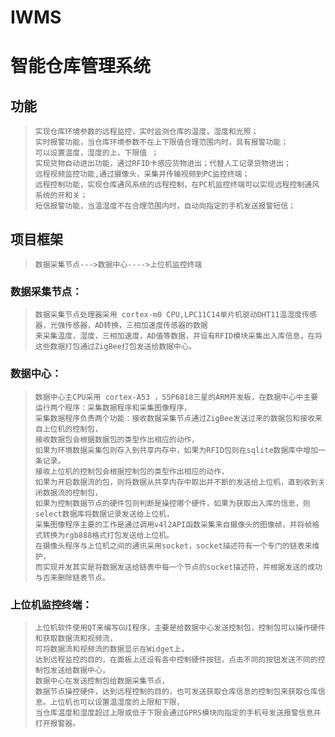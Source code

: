 # IWMS
# 智能仓库管理系统

## 功能
>     实现仓库环境参数的远程监控，实时监测仓库的温度，湿度和光照；
>     实时报警功能，当仓库环境参数不在上下限值合理范围内时，具有报警功能；
>     可以设置温度，湿度的上，下限值 ；
>     实现货物自动进出功能，通过RFID卡感应货物进出；代替人工记录货物进出；
>     远程视频监控功能,通过摄像头，采集并传输视频到PC监控终端；
>     远程控制功能，实现仓库通风系统的远程控制，在PC机监控终端可以实现远程控制通风系统的开和关；
>     短信报警功能，当温湿度不在合理范围内时，自动向指定的手机发送报警短信；

## 项目框架
>     数据采集节点--->数据中心---->上位机监控终端

### 数据采集节点：
>     数据采集节点处理器采用 cortex-m0 CPU,LPC11C14单片机驱动DHT11温湿度传感器，光强传感器，AD转换，三相加速度传感器的数据
>     来采集温度，湿度，三相加速度，AD值等数据，并设有RFID模块采集出入库信息，在将这些数据打包通过ZigBee打包发送给数据中心。

### 数据中心：
>     数据中心主CPU采用 cortex-A53 ，S5P6818三星的ARM开发板，在数据中心中主要运行两个程序：采集数据程序和采集图像程序，
>     采集数据程序负责两个功能：接收数据采集节点通过ZigBee发送过来的数据包和接收来自上位机的控制包，
>     接收数据包会根据数据包的类型作出相应的动作，
>     如果为环境数据采集包则存入到共享内存中，如果为RFID包则在sqlite数据库中增加一条记录。
>     接收上位机的控制包会根据控制包的类型作出相应的动作，
>     如果为开启数据流的包，则将数据从共享内存中取出并不断的发送给上位机，直到收到关闭数据流的控制包，
>     如果为控制数据节点的硬件包则判断是操控哪个硬件，如果为获取出入库的信息，则select数据库将数据记录发送给上位机，
>     采集图像程序主要的工作是通过调用v4l2API函数采集来自摄像头的图像帧，并将帧格式转换为rgb888格式打包发送给上位机。
>     在摄像头程序与上位机之间的通讯采用socket，socket描述符有一个专门的链表来维护，
>     而实现并发其实是将数据发送给链表中每一个节点的socket描述符，并根据发送的成功与否来删除链表节点。

### 上位机监控终端：
>     上位机软件使用QT来编写GUI程序，主要是给数据中心发送控制包，控制包可以操作硬件和获取数据流和视频流，
>     可将数据流和视频流的数据显示在Widget上，
>     达到远程监控的目的，在面板上还设有各中控制硬件按钮，点击不同的按钮发送不同的控制包发送给数据中心，
>     数据中心在发送控制包给数据采集节点，
>     数据节点操控硬件，达到远程控制的目的，也可发送获取仓库信息的控制包来获取仓库信息。上位机也可以设置温湿度的上限和下限，
>     当仓库温度和湿度超过上限或低于下限会通过GPRS模块向指定的手机号发送报警信息并打开报警器。